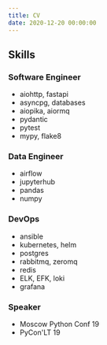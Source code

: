 ```yaml
---
title: CV
date: 2020-12-20 00:00:00
---
```


## Skills

### Software Engineer

- aiohttp, fastapi
- asyncpg, databases
- aiopika, aiormq
- pydantic
- pytest
- mypy, flake8

### Data Engineer

- airflow
- jupyterhub
- pandas
- numpy

### DevOps

- ansible
- kubernetes, helm
- postgres
- rabbitmq, zeromq
- redis
- ELK, EFK, loki
- grafana

### Speaker

- Moscow Python Conf 19
- PyCon'LT 19
